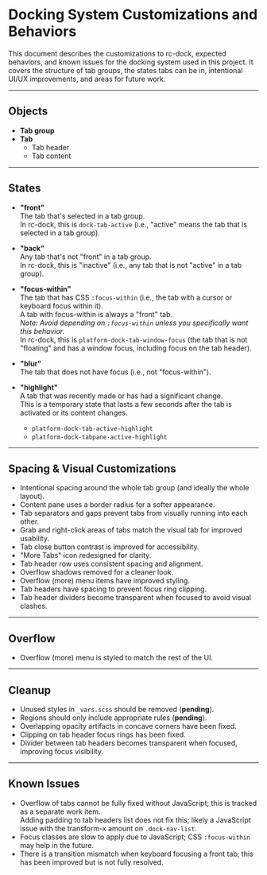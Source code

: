 # Docking System Customizations and Behaviors

This document describes the customizations to rc-dock, expected behaviors, and known issues for the docking system used in this project. It covers the structure of tab groups, the states tabs can be in, intentional UI/UX improvements, and areas for future work.

---

## Objects

- **Tab group**
- **Tab**
  - Tab header
  - Tab content

---

## States

- **"front"**  
  The tab that's selected in a tab group.  
  In rc-dock, this is `dock-tab-active` (i.e., "active" means the tab that is selected in a tab group).

- **"back"**  
  Any tab that's not "front" in a tab group.  
  In rc-dock, this is "inactive" (i.e., any tab that is not "active" in a tab group).

- **"focus-within"**  
  The tab that has CSS `:focus-within` (i.e., the tab with a cursor or keyboard focus within it).  
  A tab with focus-within is always a "front" tab.  
  _Note: Avoid depending on `:focus-within` unless you specifically want this behavior._  
  In rc-dock, this is `platform-dock-tab-window-focus` (the tab that is not "floating" and has a window focus, including focus on the tab header).

- **"blur"**  
  The tab that does not have focus (i.e., not "focus-within").

- **"highlight"**  
  A tab that was recently made or has had a significant change.  
  This is a temporary state that lasts a few seconds after the tab is activated or its content changes.
  - `platform-dock-tab-active-highlight`
  - `platform-dock-tabpane-active-highlight`

---

## Spacing & Visual Customizations

- Intentional spacing around the whole tab group (and ideally the whole layout).
- Content pane uses a border radius for a softer appearance.
- Tab separators and gaps prevent tabs from visually running into each other.
- Grab and right-click areas of tabs match the visual tab for improved usability.
- Tab close button contrast is improved for accessibility.
- "More Tabs" icon redesigned for clarity.
- Tab header row uses consistent spacing and alignment.
- Overflow shadows removed for a cleaner look.
- Overflow (more) menu items have improved styling.
- Tab headers have spacing to prevent focus ring clipping.
- Tab header dividers become transparent when focused to avoid visual clashes.

---

## Overflow

- Overflow (more) menu is styled to match the rest of the UI.

---

## Cleanup

- Unused styles in `_vars.scss` should be removed (**pending**).
- Regions should only include appropriate rules (**pending**).
- Overlapping opacity artifacts in concave corners have been fixed.
- Clipping on tab header focus rings has been fixed.
- Divider between tab headers becomes transparent when focused, improving focus visibility.

---

## Known Issues

- Overflow of tabs cannot be fully fixed without JavaScript; this is tracked as a separate work item.  
  Adding padding to tab headers list does not fix this; likely a JavaScript issue with the transform-x amount on `.dock-nav-list`.
- Focus classes are slow to apply due to JavaScript; CSS `:focus-within` may help in the future.
- There is a transition mismatch when keyboard focusing a front tab; this has been improved but is not fully resolved.
